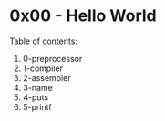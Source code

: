 # 0x00 - Hello World
Table of contents:
1. 0-preprocessor
2. 1-compiler
3. 2-assembler
4. 3-name
5. 4-puts
6. 5-printf

